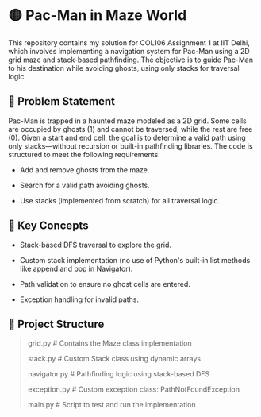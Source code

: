 # 🟡 Pac-Man in Maze World
This repository contains my solution for COL106 Assignment 1 at IIT Delhi, which involves implementing a navigation system for Pac-Man using a 2D grid maze and stack-based pathfinding. The objective is to guide Pac-Man to his destination while avoiding ghosts, using only stacks for traversal logic.

## 🧩 Problem Statement
Pac-Man is trapped in a haunted maze modeled as a 2D grid. Some cells are occupied by ghosts (1) and cannot be traversed, while the rest are free (0). Given a start and end cell, the goal is to determine a valid path using only stacks—without recursion or built-in pathfinding libraries.
The code is structured to meet the following requirements:

- Add and remove ghosts from the maze.

- Search for a valid path avoiding ghosts.

- Use stacks (implemented from scratch) for all traversal logic.
## 🧠 Key Concepts
- Stack-based DFS traversal to explore the grid.

- Custom stack implementation (no use of Python's built-in list methods like append and pop in Navigator).

- Path validation to ensure no ghost cells are entered.

- Exception handling for invalid paths.

## 📁 Project Structure
> grid.py           # Contains the Maze class implementation
> 
> stack.py          # Custom Stack class using dynamic arrays
> 
> navigator.py      # Pathfinding logic using stack-based DFS
> 
> exception.py      # Custom exception class: PathNotFoundException
> 
> main.py           # Script to test and run the implementation
